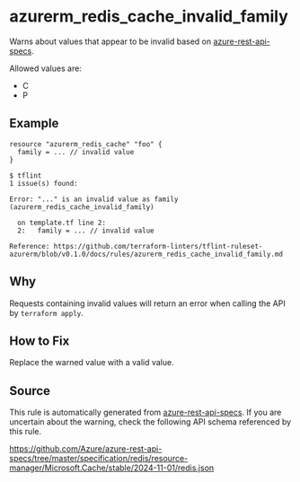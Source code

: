 <!--- This file generated by `tools/apispec-rule-gen/main.go`. DO NOT EDIT --->

# azurerm_redis_cache_invalid_family

Warns about values that appear to be invalid based on [azure-rest-api-specs](https://github.com/Azure/azure-rest-api-specs).

Allowed values are:
- C
- P

## Example

```hcl
resource "azurerm_redis_cache" "foo" {
  family = ... // invalid value
}
```

```
$ tflint
1 issue(s) found:

Error: "..." is an invalid value as family (azurerm_redis_cache_invalid_family)

  on template.tf line 2:
  2:   family = ... // invalid value

Reference: https://github.com/terraform-linters/tflint-ruleset-azurerm/blob/v0.1.0/docs/rules/azurerm_redis_cache_invalid_family.md

```

## Why

Requests containing invalid values will return an error when calling the API by `terraform apply`.

## How to Fix

Replace the warned value with a valid value.

## Source

This rule is automatically generated from [azure-rest-api-specs](https://github.com/Azure/azure-rest-api-specs). If you are uncertain about the warning, check the following API schema referenced by this rule.

https://github.com/Azure/azure-rest-api-specs/tree/master/specification/redis/resource-manager/Microsoft.Cache/stable/2024-11-01/redis.json

